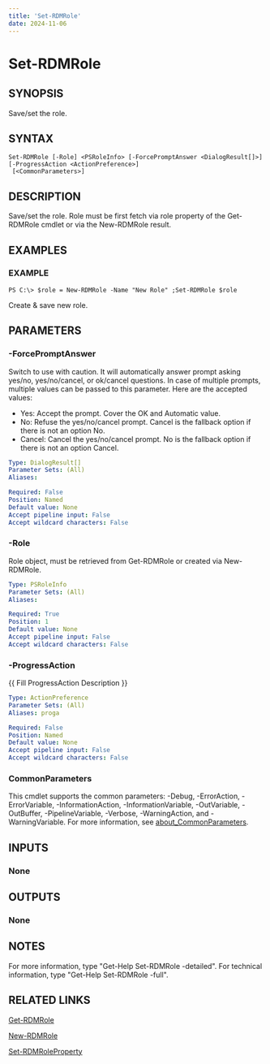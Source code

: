 ```yaml
---
title: 'Set-RDMRole'
date: 2024-11-06
---
```



# Set-RDMRole

## SYNOPSIS
Save/set the role.

## SYNTAX

```
Set-RDMRole [-Role] <PSRoleInfo> [-ForcePromptAnswer <DialogResult[]>] [-ProgressAction <ActionPreference>]
 [<CommonParameters>]
```

## DESCRIPTION
Save/set the role.
Role must be first fetch via role property of the Get-RDMRole cmdlet or via the New-RDMRole result.

## EXAMPLES

### EXAMPLE
```
PS C:\> $role = New-RDMRole -Name "New Role" ;Set-RDMRole $role
```

Create & save new role.

## PARAMETERS

### -ForcePromptAnswer
Switch to use with caution.
It will automatically answer prompt asking yes/no, yes/no/cancel, or ok/cancel questions.
In case of multiple prompts, multiple values can be passed to this parameter.
Here are the accepted values:
- Yes: Accept the prompt.
Cover the OK and Automatic value.
- No: Refuse the yes/no/cancel prompt.
Cancel is the fallback option if there is not an option No.
- Cancel: Cancel the yes/no/cancel prompt.
No is the fallback option if there is not an option Cancel.

```yaml
Type: DialogResult[]
Parameter Sets: (All)
Aliases:

Required: False
Position: Named
Default value: None
Accept pipeline input: False
Accept wildcard characters: False
```

### -Role
Role object, must be retrieved from Get-RDMRole or created via New-RDMRole.

```yaml
Type: PSRoleInfo
Parameter Sets: (All)
Aliases:

Required: True
Position: 1
Default value: None
Accept pipeline input: False
Accept wildcard characters: False
```

### -ProgressAction
{{ Fill ProgressAction Description }}

```yaml
Type: ActionPreference
Parameter Sets: (All)
Aliases: proga

Required: False
Position: Named
Default value: None
Accept pipeline input: False
Accept wildcard characters: False
```

### CommonParameters
This cmdlet supports the common parameters: -Debug, -ErrorAction, -ErrorVariable, -InformationAction, -InformationVariable, -OutVariable, -OutBuffer, -PipelineVariable, -Verbose, -WarningAction, and -WarningVariable. For more information, see [about_CommonParameters](http://go.microsoft.com/fwlink/?LinkID=113216).

## INPUTS

### None
## OUTPUTS

### None
## NOTES
For more information, type "Get-Help Set-RDMRole -detailed".
For technical information, type "Get-Help Set-RDMRole -full".

## RELATED LINKS

[Get-RDMRole](http://127.0.0.1:1111/docs/Get-RDMRole/)

[New-RDMRole](http://127.0.0.1:1111/docs/New-RDMRole/)

[Set-RDMRoleProperty](http://127.0.0.1:1111/docs/Set-RDMRoleProperty/)

